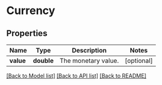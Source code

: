 # Currency

## Properties
Name | Type | Description | Notes
------------ | ------------- | ------------- | -------------
**value** | **double** | The monetary value. | [optional] 

[[Back to Model list]](../../README.md#documentation-for-models) [[Back to API list]](../../README.md#documentation-for-api-endpoints) [[Back to README]](../../README.md)

